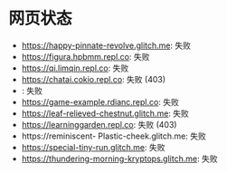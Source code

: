 # 网页状态
- https://happy-pinnate-revolve.glitch.me: 失败
- https://figura.hpbmm.repl.co: 失败
- https://qi.limqin.repl.co: 失败
- https://chatai.cokio.repl.co: 失败 (403)
- : 失败
- https://game-example.rdianc.repl.co: 失败
- https://leaf-relieved-chestnut.glitch.me: 失败
- https://learninggarden.repl.co: 失败 (403)
- https://reminiscent- Plastic-cheek.glitch.me: 失败
- https://special-tiny-run.glitch.me: 失败
- https://thundering-morning-kryptops.glitch.me: 失败
